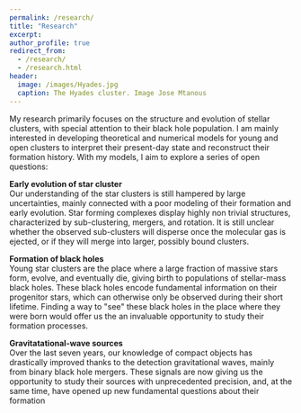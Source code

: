 ```yaml
---
permalink: /research/
title: "Research"
excerpt: 
author_profile: true
redirect_from: 
  - /research/
  - /research.html
header:
  image: /images/Hyades.jpg
  caption: The Hyades cluster. Image Jose Mtanous 
---
```



My research primarily focuses on the structure and evolution of stellar clusters, with special attention to their black hole population. I am mainly interested in developing theoretical and numerical models for young and open clusters to interpret their present-day state and reconstruct their formation history. With my models, I aim to explore a series of open questions:


<b>Early evolution of star cluster</b>\
Our understanding of the star clusters is still hampered by large uncertainties, mainly connected with a poor modeling of their formation and early evolution. Star forming complexes display highly non trivial structures, characterized by sub-clustering, mergers, and rotation. It is still unclear whether the observed sub-clusters will disperse once the molecular gas is ejected, or if they will merge into larger, possibly bound clusters.

<b>Formation of black holes</b>\
Young star clusters are the place where a large fraction of massive stars form, evolve, and eventually die, giving birth to populations of stellar-mass black holes. These black holes encode fundamental information on their progenitor stars, which can otherwise only be observed during their short lifetime. Finding a way to "see" these black holes in the place where they were born would offer us the an invaluable opportunity to study their formation processes.

<b>Gravitatational-wave sources</b>\
Over the last seven years, our knowledge of compact objects has drastically improved thanks to the detection gravitational waves, mainly from binary black hole mergers. These signals are now giving us the opportunity to study their sources with unprecedented precision, and, at the same time, have opened up new fundamental questions about their formation 



